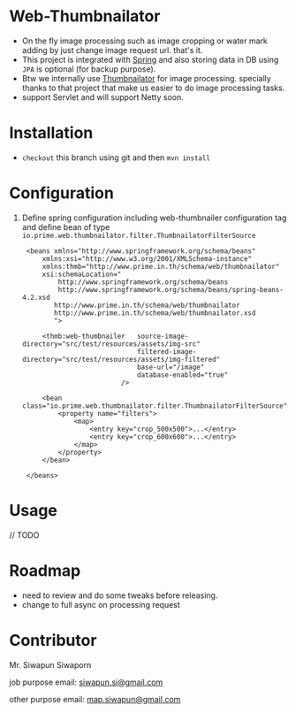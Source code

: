 # Web-Thumbnailator
- On the fly image processing such as image cropping or water mark adding by just change image request url. that's it.
- This project is integrated with [Spring](https://github.com/spring-projects/spring-framework) and also storing data in DB using `JPA` is optional (for backup purpose).
- Btw we internally use [Thumbnailator](https://github.com/coobird/thumbnailator) for image processing. specially thanks to that project that make us easier to do image processing tasks.
- support Servlet and will support Netty soon.

# Installation
- `checkout` this branch using git and then `mvn install`

# Configuration
1. Define spring configuration including web-thumbnailer configuration tag and define bean of type `io.prime.web.thumbnailator.filter.ThumbnailatorFilterSource`


     	<beans xmlns="http://www.springframework.org/schema/beans"
			xmlns:xsi="http://www.w3.org/2001/XMLSchema-instance"
			xmlns:thmb="http://www.prime.in.th/schema/web/thumbnailator"
			xsi:schemaLocation="
				http://www.springframework.org/schema/beans 
				http://www.springframework.org/schema/beans/spring-beans-4.2.xsd
		       http://www.prime.in.th/schema/web/thumbnailator
		       http://www.prime.in.th/schema/web/thumbnailator.xsd
		       ">
				
			<thmb:web-thumbnailer 	source-image-directory="src/test/resources/assets/img-src" 
									filtered-image-directory="src/test/resources/assets/img-filtered" 
									base-url="/image" 
									database-enabled="true"
								/>
			
			<bean class="io.prime.web.thumbnailator.filter.ThumbnailatorFilterSource">
				<property name="filters">
					<map>
						<entry key="crop_500x500">...</entry>
						<entry key="crop_600x600">...</entry>
					</map>
				</property>
			</bean>
			
		</beans>
		
# Usage
// TODO

# Roadmap
- need to review and do some tweaks before releasing.
- change to full async on processing request

# Contributor
Mr. Siwapun Siwaporn

job purpose email: siwapun.si@gmail.com

other purpose email: map.siwapun@gmail.com